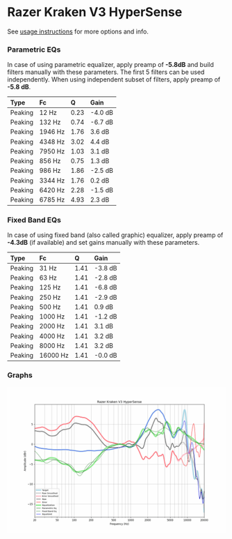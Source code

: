 # Razer Kraken V3 HyperSense
See [usage instructions](https://github.com/jaakkopasanen/AutoEq#usage) for more options and info.

### Parametric EQs
In case of using parametric equalizer, apply preamp of **-5.8dB** and build filters manually
with these parameters. The first 5 filters can be used independently.
When using independent subset of filters, apply preamp of **-5.8 dB**.

| Type    | Fc      |    Q | Gain    |
|:--------|:--------|:-----|:--------|
| Peaking | 12 Hz   | 0.23 | -4.0 dB |
| Peaking | 132 Hz  | 0.74 | -6.7 dB |
| Peaking | 1946 Hz | 1.76 | 3.6 dB  |
| Peaking | 4348 Hz | 3.02 | 4.4 dB  |
| Peaking | 7950 Hz | 1.03 | 3.1 dB  |
| Peaking | 856 Hz  | 0.75 | 1.3 dB  |
| Peaking | 986 Hz  | 1.86 | -2.5 dB |
| Peaking | 3344 Hz | 1.76 | 0.2 dB  |
| Peaking | 6420 Hz | 2.28 | -1.5 dB |
| Peaking | 6785 Hz | 4.93 | 2.3 dB  |

### Fixed Band EQs
In case of using fixed band (also called graphic) equalizer, apply preamp of **-4.3dB**
(if available) and set gains manually with these parameters.

| Type    | Fc       |    Q | Gain    |
|:--------|:---------|:-----|:--------|
| Peaking | 31 Hz    | 1.41 | -3.8 dB |
| Peaking | 63 Hz    | 1.41 | -2.8 dB |
| Peaking | 125 Hz   | 1.41 | -6.8 dB |
| Peaking | 250 Hz   | 1.41 | -2.9 dB |
| Peaking | 500 Hz   | 1.41 | 0.9 dB  |
| Peaking | 1000 Hz  | 1.41 | -1.2 dB |
| Peaking | 2000 Hz  | 1.41 | 3.1 dB  |
| Peaking | 4000 Hz  | 1.41 | 3.2 dB  |
| Peaking | 8000 Hz  | 1.41 | 3.2 dB  |
| Peaking | 16000 Hz | 1.41 | -0.0 dB |

### Graphs
![](./Razer%20Kraken%20V3%20HyperSense.png)